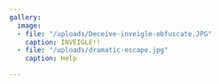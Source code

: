 ```yaml
---
gallery:
  image:
  - file: "/uploads/Deceive-inveigle-obfuscate.JPG"
    caption: INVEIGLE!!
  - file: "/uploads/dramatic-escape.jpg"
    caption: Help

---
```

